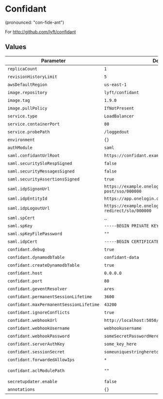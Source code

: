 # Confidant

(pronounced: "con-fide-ant")

For <http://github.com/lyft/confidant>

## Values

| Parameter                               | Default                                                             | Description |
| --------------------------------------- | ------------------------------------------------------------------- | ----------- |
| `replicaCount`                          | `1`                                                                 | ..          |
| `revisionHistoryLimit`                  | `5`                                                                 | ..          |
| `awsDefaultRegion`                      | `us-east-1`                                                         | ..          |
| `image.repository`                      | `lyft/confidant`                                                    | ..          |
| `image.tag`                             | `1.9.0`                                                             | ..          |
| `image.pullPolicy`                      | `IfNotPresent`                                                      | ..          |
| `service.type`                          | `LoadBalancer`                                                      | ..          |
| `service.containerPort`                 | `80`                                                                | ..          |
| `service.probePath`                     | `/loggedout`                                                        | ..          |
| `environment`                     	  | `{}`                                                                | Add Environment Variables |
| `authModule`                            | `saml`                                                              | ..          |
| `saml.confidantUrlRoot`                 | `https://confidant.example.com/`                                    | ..          |
| `saml.securitySloRespSigned`            | `false`                                                             | ..          |
| `saml.securityMessagesSigned`           | `false`                                                             | ..          |
| `saml.securityAssertionsSigned`         | `true`                                                              | ..          |
| `saml.idpSignonUrl`                     | `https://example.onelogin.com/trust/saml2/http-post/sso/000000`     | ..          |
| `saml.idpEntityId`                      | `https://app.onelogin.com/saml/metadata/000000`                     | ..          |
| `saml.idpLogoutUrl`                     | `https://example.onelogin.com/trust/saml2/http-redirect/slo/000000` | ..          |
| `saml.spCert`                           | ..                                                                  | ..          |
| `saml.spKey`                            | `-----BEGIN PRIVATE KEY-----`                                       | ..          |
| `saml.spKeyFilePassword`                | `""`                                                                | ..          |
| `saml.idpCert`                          | `-----BEGIN CERTIFICATE-----`                                       | ..          |
| `confidant.debug`                       | `true`                                                              | ..          |
| `confidant.dynamodbTable`               | `confidant-data`                                                    | ..          |
| `confidant.createDynamodbTable`         | `true`                                                              | ..          |
| `confidant.host`                        | `0.0.0.0`                                                           | ..          |
| `confidant.port`                        | `80`                                                                | ..          |
| `confidant.geventResolver`              | `ares`                                                              | ..          |
| `confidant.permanentSessionLifetime`    | `3600`                                                              | ..          |
| `confidant.maxPermanentSessionLifetime` | `43200`                                                             | ..          |
| `confidant.ignoreConflicts`             | `true`                                                              | ..          |
| `confidant.webhookUrl`                  | `http://localhost:5050/v1/update`                                   | ..          |
| `confidant.webhookUsername`             | `webhookusername`                                                   | ..          |
| `confidant.webhookPassword`             | `someSecretPasswordHere`                                            | ..          |
| `confidant.serverAuthKey`               | `some_key_here`                                                     | ..          |
| `confidant.sessionSecret`               | `someuniquestringheretomakethingssafer`                             | ..          |
| `confidant.forwardedAllowIps`           | `*`                                                                 | ..          |
| `confidant.aclModulePath`               | `""`                                                                | See https://lyft.github.io/confidant/acls.html |
| `secretupdater.enable`                  | `false`                                                             | ..          |
| `annotations`                           | `{}`                                                                | ..          |
